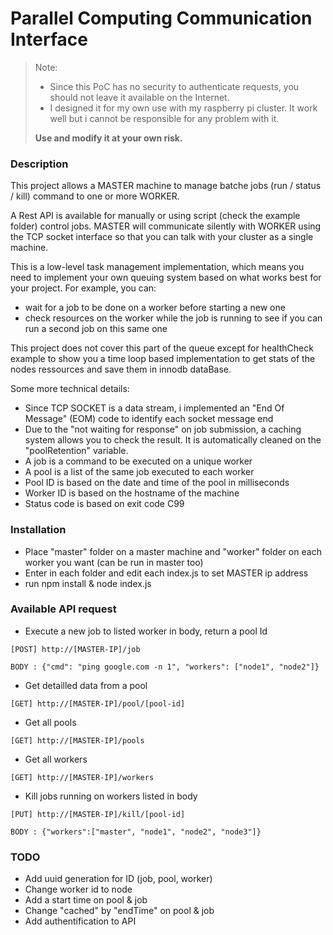 # Parallel Computing Communication Interface

> Note:
> - Since this PoC has no security to authenticate requests, you should not leave it available on the Internet.
> - I designed it for my own use with my raspberry pi cluster. It work well but i cannot be responsible for any problem with it.
> 
> **Use and modify it at your own risk.**

### Description

This project allows a MASTER machine to manage batche jobs (run / status / kill) command to one or more WORKER.

A Rest API is available for manually or using script (check the example folder) control jobs.
MASTER will communicate silently with WORKER using the TCP socket interface so that you can talk with your cluster as a single machine.

This is a low-level task management implementation, which means you need to implement your own queuing system based on what works best for your project. For example, you can:
- wait for a job to be done on a worker before starting a new one
- check resources on the worker while the job is running to see if you can run a second job on this same one

This project does not cover this part of the queue except for healthCheck example to show you a time loop based implementation to get stats of the nodes ressources and save them in innodb dataBase.

Some more technical details:

- Since TCP SOCKET is a data stream, i implemented an "End Of Message" (EOM) code to identify each socket message end
- Due to the "not waiting for response" on job submission, a caching system allows you to check the result. It is automatically cleaned on the "poolRetention" variable.
- A job is a command to be executed on a unique worker
- A pool is a list of the same job executed to each worker
- Pool ID is based on the date and time of the pool in milliseconds
- Worker ID is based on the hostname of the machine
- Status code is based on exit code C99

### Installation
- Place "master" folder on a master machine and "worker" folder on each worker you want (can be run in master too)
- Enter in each folder and edit each index.js to set MASTER ip address
- run npm install & node index.js


### Available API request

- Execute a new job to listed worker in body, return a pool Id
```
[POST] http://[MASTER-IP]/job 

BODY : {"cmd": "ping google.com -n 1", "workers": ["node1", "node2"]}
```
- Get detailled data from a pool
```
[GET] http://[MASTER-IP]/pool/[pool-id]
```
- Get all pools
```
[GET] http://[MASTER-IP]/pools
```
- Get all workers
```
[GET] http://[MASTER-IP]/workers
```
- Kill jobs running on workers listed in body
```
[PUT] http://[MASTER-IP]/kill/[pool-id]

BODY : {"workers":["master", "node1", "node2", "node3"]}
```

### TODO

- Add uuid generation for ID (job, pool, worker) 
- Change worker id to node
- Add a start time on pool & job
- Change "cached" by "endTime" on pool & job
- Add authentification to API
